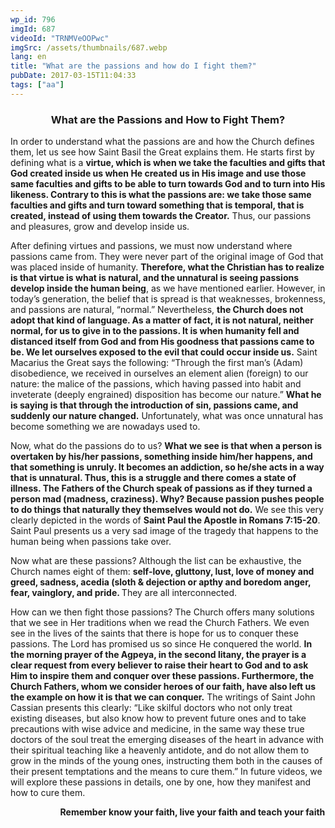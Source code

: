 ```yaml
---
wp_id: 796
imgId: 687
videoId: "TRNMVeOOPwc"
imgSrc: /assets/thumbnails/687.webp
lang: en
title: "What are the passions and how do I fight them?"
pubDate: 2017-03-15T11:04:33
tags: ["aa"]
---
```


<h3 style="text-align: center;"><strong>What are the Passions and How to Fight Them?</strong></h3>
<p>In order to understand what the passions are and how the Church defines them, let us see how Saint Basil the Great explains them. He starts first by defining what is a <strong>virtue, which is when we take the faculties and gifts that God created inside us when He created us in His image and use those same faculties and gifts to be able to turn towards God and to turn into His likeness. Contrary to this is what the passions are: we take those same faculties and gifts and turn toward something that is temporal, that is created, instead of using them towards the Creator.</strong> Thus, our passions and pleasures, grow and develop inside us.</p>
<p>After defining virtues and passions, we must now understand where passions came from. They were never part of the original image of God that was placed inside of humanity. <strong>Therefore, what the Christian has to realize is that virtue is what is natural, and the unnatural is seeing passions develop inside the human being</strong>, as we have mentioned earlier. However, in today’s generation, the belief that is spread is that weaknesses, brokenness, and passions are natural, “normal.” Nevertheless, <strong>the Church does not adopt that kind of language. As a matter of fact, it is not natural, neither normal, for us to give in to the passions. It is when humanity fell and distanced itself from God and from His goodness that passions came to be. We let ourselves exposed to the evil that could occur inside us.</strong> Saint Macarius the Great says the following: “Through the first man’s (Adam) disobedience, we received in ourselves an element alien (foreign) to our nature: the malice of the passions, which having passed into habit and inveterate (deeply engrained) disposition has become our nature.” <strong>What he is saying is that through the introduction of sin, passions came, and suddenly our nature changed.</strong> Unfortunately, what was once unnatural has become something we are nowadays used to.</p>
<p>Now, what do the passions do to us? <strong>What we see is that when a person is overtaken by his/her passions, something inside him/her happens, and that something is unruly. It becomes an addiction, so he/she acts in a way that is unnatural. Thus, this is a struggle and there comes a state of illness. The Fathers of the Church speak of passions as if they turned a person mad (madness, craziness). Why? Because passion pushes people to do things that naturally they themselves would not do.</strong> We see this very clearly depicted in the words of <strong>Saint Paul the Apostle in Romans 7:15-20</strong>. Saint Paul presents us a very sad image of the tragedy that happens to the human being when passions take over.</p>
<p>Now what are these passions? Although the list can be exhaustive, the Church names eight of them: <strong>self-love, gluttony, lust, love of money and greed, sadness, acedia (sloth &amp; dejection or apthy and boredom anger, fear, vainglory, and pride. </strong>They are all interconnected.</p>
<p>How can we then fight those passions? The Church offers many solutions that we see in Her traditions when we read the Church Fathers. We even see in the lives of the saints that there is hope for us to conquer these passions. The Lord has promised us so since He conquered the world. <strong>In the morning prayer of the Agpeya, in the second litany, the prayer is a clear request from every believer to raise their heart to God and to ask Him to inspire them and conquer over these passions. Furthermore, the Church Fathers, whom we consider heroes of our faith, have also left us the example on how it is that we can conquer.</strong> The writings of Saint John Cassian presents this clearly: “Like skilful doctors who not only treat existing diseases, but also know how to prevent future ones and to take precautions with wise advice and medicine, in the same way these true doctors of the soul treat the emerging diseases of the heart in advance with their spiritual teaching like a heavenly antidote, and do not allow them to grow in the minds of the young ones, instructing them both in the causes of their present temptations and the means to cure them.” In future videos, we will explore these passions in details, one by one, how they manifest and how to cure them.</p>
<p><strong>                        Remember know your faith, live your faith and teach your faith<br />
</strong></p>
